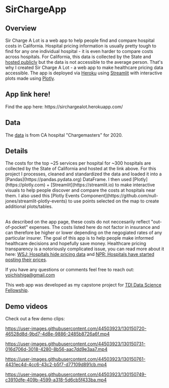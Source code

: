 # SirChargeApp
<h2>Overview</h2>
Sir Charge A Lot is a web app to help people find and compare hospital costs in California. Hospital pricing information is usually pretty tough to find for any one individual hospital - it is even harder to compare costs across hospitals. For California, this data is collected by the State and <a href="https://data.chhs.ca.gov/dataset/chargemasters/resource/95e415ee-5c11-40b9-b693-ff9af7985a94">hosted publicly</a> but the data is not accessible to the average person. That's why I created Sir Charge A Lot - a web app to make healthcare pricing data accessible. The app is deployed via <a href="https://www.heroku.com/">Heroku</a> using <a href="https://streamlit.io/">Streamlit</a> with interactive plots made using <a href="https://plotly.com/">Plotly</a>.


<h2>App link here! </h2>
Find the app here: https://sirchargealot.herokuapp.com/

<h2>Data </h2>
The <a href="https://data.chhs.ca.gov/dataset/chargemasters/resource/95e415ee-5c11-40b9-b693-ff9af7985a94">data</a> is from CA hospital "Chargemasters" for 2020.

<h2>Details</h2>
The costs for the top ~25 services per hospital for ~300 hospitals are collected by the State of California and hosted at the link above. For this project I processes, cleaned and standardized the data and loaded it into a [Pandas](https://pandas.pydata.org) DataFrame. I then used [Plotly](https://plotly.com) + [Streamlit](https://streamlit.io) to make interactive visuals to help people discover and compare the costs at hospitals near them. I also used this [Plotly Events Component](https://github.com/null-jones/streamlit-plotly-events) to use points selected on the map to create additional plots/tables.<br><br>

As described on the app page, these costs do not neccesarily reflect "out-of-pocket" expenses. The costs listed here do not factor in insurance and can therefore be higher or lower depending on the negogiated rates of any particular insurer. The goal of this app is to help people make informed healthcare decisions and hopefully save money. Healthcare pricing transparency is a notoriously complicated issue, you can read more about it here: [WSJ: Hospitals hide pricing data](https://www.wsj.com/articles/hospitals-hide-pricing-data-from-search-results-11616405402) and [NPR: Hospitals have started posting their prices](https://www.npr.org/sections/health-shots/2021/07/02/1012317032/hospitals-have-started-posting-their-prices-online-heres-what-they-reveal).

If you have any questions or comments feel free to reach out: <yoichishiga@gmail.com>

This web app was developed as my capstone project for [TDI Data Science Fellowship](https://www.thedataincubator.com/programs/data-science-fellowship).

<h2>Demo videos </h2>
Check out a few demo clips:


https://user-images.githubusercontent.com/44503923/130150720-46528d8d-9bd7-4d8e-9886-2485b8726a6f.mp4



https://user-images.githubusercontent.com/44503923/130150731-016d706d-3018-4280-8b56-aac7dd9e3aa7.mp4



https://user-images.githubusercontent.com/44503923/130150761-4431ec4d-4cc6-43c2-b5f7-d77109d891cb.mp4



https://user-images.githubusercontent.com/44503923/130150749-c3910dfe-409b-4599-a318-5d6cb5f433ba.mp4


